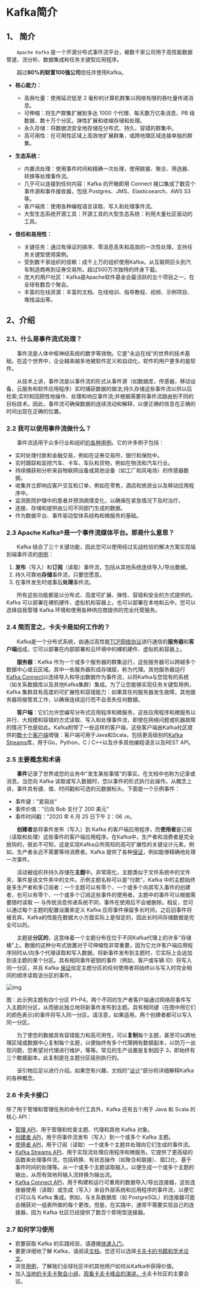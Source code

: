 # Kafka简介

## 1、 简介

&emsp;&emsp;`Apache Kafka` 是一个开源分布式事件流平台，被数千家公司用于高性能数据管道、流分析、数据集成和任务关键型应用程序。

&emsp;&emsp;超过**80%的财富100强公司**信任并使用Kafka。

- **核心能力：**

  - 高吞吐量：使用延迟低至 2 毫秒的计算机群集以网络有限的吞吐量传递消息。
  - 可伸缩：将生产群集扩展到多达 1000 个代理、每天数万亿条消息、PB 级数据、数十万个分区。弹性扩展和收缩存储和处理。
  - 永久存储：将数据流安全地存储在分布式、持久、容错的群集中。
  - 高可用性：在可用性区域上高效地扩展群集，或跨地理区域连接单独的群集。

- **生态系统：**

  - 内置流处理：使用事件时间和精确一次处理，使用联接、聚合、筛选器、转换等处理事件流。
  - 几乎可以连接到任何内容：Kafka 的开箱即用 Connect 接口集成了数百个事件源和事件接收器，包括 Postgres、JMS、Elasticsearch、AWS S3 等。
  - 客户端库：使用各种编程语言读取、写入和处理事件流。
  - 大型生态系统开源工具：开源工具的大型生态系统：利用大量社区驱动的工具。

- **信任和易用性：**

  - 关键任务：通过有保证的排序、零消息丢失和高效的一次性处理，支持任务关键型使用案例。
  - 受到数千家组织的信赖：成千上万的组织使用Kafka，从互联网巨头到汽车制造商再到证券交易所。超过500万次独特的终身下载。
  - 庞大的用户社区：Kafka是Apache软件基金会最活跃的五个项目之一，在全球有数百个聚会。
  - 丰富的在线资源：丰富的文档、在线培训、指导教程、视频、示例项目、堆栈溢出等。

   





## 2、介绍

### 2.1、什么是事件流式处理？

&emsp;&emsp;事件流是人体中枢神经系统的数字等效物。它是"永远在线"的世界的技术基础，在这个世界中，企业越来越多地被软件定义和自动化，软件的用户更多的是软件。

&emsp;&emsp;从技术上讲，事件流是以事件流的形式从事件源（如数据库，传感器，移动设备，云服务和软件应用程序）实时捕获数据的做法;持久存储这些事件流以供以后检索;实时和回顾性地操作、处理和响应事件流;并根据需要将事件流路由到不同的目标技术。因此，事件流可确保数据的连续流动和解释，以便正确的信息在正确的时间出现在正确的位置。



### 2.2 我可以使用事件流做什么？

&emsp;&emsp;事件流适用于众多行业和组织[的各种用例](https://kafka.apache.org/powered-by)。它的许多例子包括：

- 实时处理付款和金融交易，例如在证券交易所、银行和保险中。
- 实时跟踪和监控汽车、卡车、车队和货物，例如在物流和汽车行业。
- 持续捕获和分析来自物联网设备或其他设备（如工厂和风电场）的传感器数据。
- 收集并立即响应客户交互和订单，例如在零售，酒店和旅游业以及移动应用程序中。
- 监测医院护理中的患者并预测病情变化，以确保在紧急情况下及时治疗。
- 连接、存储和提供由公司不同部门生成的数据。
- 作为数据平台、事件驱动型体系结构和微服务的基础。



### 2.3 Apache Kafka®是一个事件流媒体平台。那是什么意思？

&emsp;&emsp;Kafka 结合了三个关键功能，因此您可以使用经过实战检验的解决方案实现端到端事件流的[用例](https://kafka.apache.org/powered-by)：

1. **发布**（写入）和**订阅**（读取）事件流，包括从其他系统连续导入/导出数据。
2. 持久可靠地**存储**事件流，只要您愿意。
3. 在事件发生时或事后**处理**事件流。

&emsp;&emsp;所有这些功能都是以分布式、高度可扩展、弹性、容错和安全的方式提供的。Kafka 可以部署在裸机硬件、虚拟机和容器上，也可以部署在本地和云中。您可以选择自我管理 Kafka 环境和使用各种供应商提供的完全托管服务。



### 2.4 简而言之，卡夫卡是如何工作的？

&emsp;&emsp;Kafka是一个分布式系统，由通过高性能[TCP网络协议](https://kafka.apache.org/protocol.html)进行通信的**服务器**和**客户端**组成。它可以部署在内部部署和云环境中的裸机硬件、虚拟机和容器上。

&emsp;&emsp;**服务器**：Kafka 作为一个或多个服务器的群集运行，这些服务器可以跨越多个数据中心或云区域。其中一些服务器形成存储层，称为代理。其他服务器运行[Kafka Connect](https://kafka.apache.org/documentation/#connect)以连续导入和导出数据作为事件流，以将Kafka与您现有的系统（如关系数据库以及其他Kafka集群）集成。为了让您能够实现任务关键型用例，Kafka 集群具有高度的可扩展性和容错能力：如果其任何服务器发生故障，其他服务器将接管其工作，以确保连续运行而不会丢失任何数据。

&emsp;&emsp;**客户端**：它们允许您编写分布式应用程序和微服务，这些应用程序和微服务以并行、大规模和容错的方式读取、写入和处理事件流，即使在网络问题或机器故障的情况下也是如此。Kafka附带了一些这样的客户端，这些客户端由Kafka社区提供的[数十个客户端](https://cwiki.apache.org/confluence/display/KAFKA/Clients)增强：客户端可用于Java和Scala，包括更高级别的[Kafka Streams](https://kafka.apache.org/documentation/streams/)库，用于Go，Python，C / C++以及许多其他编程语言以及REST API。



### 2.5 主要概念和术语

&emsp;&emsp;**事件**记录了世界或您的业务中"发生某些事情"的事实。在文档中也称为记录或消息。当您向 Kafka 读取或写入数据时，您以事件的形式执行此操作。从概念上讲，事件具有键、值、时间戳和可选的元数据标头。下面是一个示例事件：

- 事件键："爱丽丝"
- 事件价值："已向 Bob 支付了 200 美元"
- 事件时间戳："2020 年 6 月 25 日下午 2：06 .m。

&emsp;&emsp;**创建者**是将事件发布（写入）到 Kafka 的客户端应用程序，而**使用者**是订阅（读取和处理）这些事件的客户端应用程序。在Kafka中，生产者和消费者是完全脱钩的，彼此不可知，这是实现Kafka众所周知的高可扩展性的关键设计元素。例如，生产者永远不需要等待消费者。Kafka 提供了各种[保证](https://kafka.apache.org/documentation/#semantics)，例如能够精确地处理一次事件。

&emsp;&emsp;活动被组织并持久存储在**主题**中。非常简化，主题类似于文件系统中的文件夹，事件是该文件夹中的文件。示例主题名称可以是"付款"。Kafka 中的主题始终是多生产者和多订阅者：一个主题可以有零个、一个或多个向其写入事件的创建者，也可以有零个、一个或多个订阅这些事件的使用者。主题中的事件可以根据需要随时读取 — 与传统消息传递系统不同，事件在使用后不会被删除。相反，您可以通过每个主题的配置设置来定义 Kafka 应将事件保留多长时间，之后旧事件将被丢弃。Kafka的性能在数据大小方面实际上是恒定的，因此长时间存储数据是完全可以的。

&emsp;&emsp;主题是**分区的**，这意味着一个主题分布在位于不同Kafka代理上的许多"存储桶"上。数据的这种分布式放置对于可伸缩性非常重要，因为它允许客户端应用程序同时从/向多个代理读取和写入数据。将新事件发布到主题时，它实际上会追加到该主题的某个分区。具有相同事件密钥的事件（例如，客户或车辆 ID）将写入同一分区，并且 Kafka [保证](https://kafka.apache.org/documentation/#semantics)给定主题分区的任何使用者将始终以与写入时完全相同的顺序读取该分区的事件。

![img](https://kafka.apache.org/images/streams-and-tables-p1_p4.png)

图：此示例主题有四个分区 P1–P4。两个不同的生产者客户端通过网络将事件写入主题的分区，从而彼此独立地将新事件发布到主题。具有相同键（在图中用它们的颜色表示)的事件将写入同一分区。请注意，如果适用，两个创建者都可以写入同一分区。



&emsp;&emsp;为了使您的数据具有容错能力和高可用性，可以**复制**每个主题，甚至可以跨地理区域或数据中心复制每个主题，以便始终有多个代理拥有数据副本，以防万一出现问题，您希望对代理进行维护，等等。常见的生产设置是复制因子 3，即始终有三个数据副本。此复制是在主题分区级别执行的。

&emsp;&emsp;该引物应足以进行介绍。如果您有兴趣，文档的"[设计](https://kafka.apache.org/documentation/#design)"部分将详细解释Kafka的各种概念。



### 2.6 卡夫卡接口

除了用于管理和管理任务的命令行工具外，Kafka 还有五个用于 Java 和 Scala 的核心 API：

- [管理 API](https://kafka.apache.org/documentation.html#adminapi)，用于管理和检查主题、代理和其他 Kafka 对象。
- [创建者 API](https://kafka.apache.org/documentation.html#producerapi)，用于将事件流发布（写入）到一个或多个 Kafka 主题。
- [使用者 API](https://kafka.apache.org/documentation.html#consumerapi)，用于订阅（读取）一个或多个主题并处理向它们生成的事件流。
- [Kafka Streams API](https://kafka.apache.org/documentation/streams)，用于实现流处理应用程序和微服务。它提供了更高级的函数来处理事件流，包括转换、有状态操作（如聚合和联接）、窗口化、基于事件时间的处理等。从一个或多个主题读取输入，以便生成一个或多个主题的输出，从而有效地将输入流转换为输出流。
- [Kafka Connect API](https://kafka.apache.org/documentation.html#connect)，用于构建和运行可重用的数据导入/导出连接器，这些连接器使用（读取）或生成（写入）来自外部系统和应用程序的事件流，以便它们可以与 Kafka 集成。例如，与关系数据库（如 PostgreSQL）的连接器可能会捕获对一组表所做的每个更改。但是，在实践中，通常不需要实现自己的连接器，因为 Kafka 社区已经提供了数百个即用型连接器。



### 2.7 如何学习使用

- 若要获取 Kafka 的实践经验，请遵循[快速入门](https://kafka.apache.org/quickstart)。
- 要更详细地了解 Kafka，请阅读[文档](https://kafka.apache.org/documentation/)。您还可以选择[卡夫卡的书籍和学术论文](https://kafka.apache.org/books-and-papers)。
- 浏览[用例](https://kafka.apache.org/powered-by)，了解我们全球社区中的其他用户如何从Kafka中获得价值。
- 加入[当地的卡夫卡聚会小组](https://kafka.apache.org/events)，[观看卡夫卡峰会的演讲，卡](https://kafka-summit.org/past-events/)夫卡社区的主要会议。









